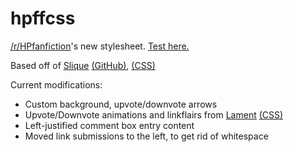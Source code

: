 # hpffcss

[/r/HPfanfiction](https://www.reddit.com/r/HPfanfiction/)'s new stylesheet. [Test here.](https://www.reddit.com/r/hpfanficcsstest/)

Based off of [Slique](https://www.reddit.com/r/slique) [(GitHub)](https://github.com/leb2/slique), [(CSS)](https://raw.githubusercontent.com/leb2/slique/master/slique.css)

Current modifications:
* Custom background, upvote/downvote arrows
* Upvote/Downvote animations and linkflairs from [Lament](https://www.reddit.com/r/hpfanficcsstest/) [(CSS)](http://pastebin.com/raw.php?i=9tgtiZNt)
* Left-justified comment box entry content
* Moved link submissions to the left, to get rid of whitespace
